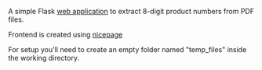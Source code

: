 A simple Flask [web application](https://jw30.pythonanywhere.com) to extract 8-digit product numbers from PDF files.

Frontend is created using [nicepage](https://nicepage.com)

For setup you'll need to create an empty folder named "temp_files" inside the working directory.
